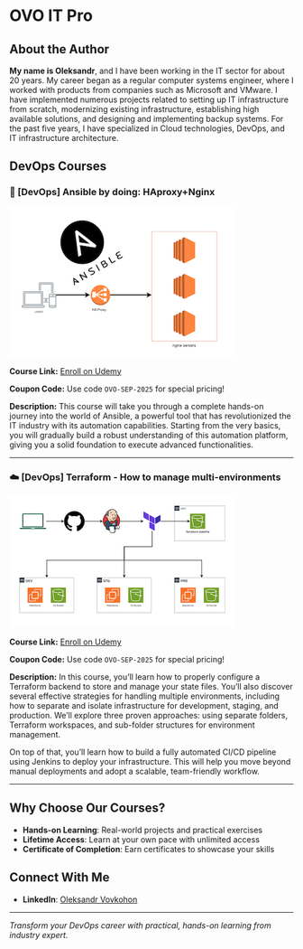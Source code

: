 # OVO IT Pro

<!-- ![OVO IT Pro Logo](images/OVO+IT+PRO+LOGO.png) -->

## About the Author

**My name is Oleksandr**, and I have been working in the IT sector for about 20 years. My career began as a regular computer systems engineer, where I worked with products from companies such as Microsoft and VMware. I have implemented numerous projects related to setting up IT infrastructure from scratch, modernizing existing infrastructure, establishing high available solutions, and designing and implementing backup systems. For the past five years, I have specialized in Cloud technologies, DevOps, and IT infrastructure architecture.

## DevOps Courses

### 🚀 [DevOps] Ansible by doing: HAproxy+Nginx

![Course Logo](images/haproxy+nginx.png)

**Course Link:** [Enroll on Udemy](https://www.udemy.com/course/devops-ansible-by-doing-haproxy-nginx/?couponCode=OVO-SEP-2025)

**Coupon Code:** Use code `OVO-SEP-2025` for special pricing!

**Description:** This course will take you through a complete hands-on journey into the world of Ansible, a powerful tool that has revolutionized the IT industry with its automation capabilities. Starting from the very basics, you will gradually build a robust understanding of this automation platform, giving you a solid foundation to execute advanced functionalities.

---

### ☁️ [DevOps] Terraform - How to manage multi-environments

![Course Logo](images/terraform-multi-envs-v1.png)

**Course Link:** [Enroll on Udemy](https://www.udemy.com/course/devops-terraform-how-to-manage-multi-environments/?couponCode=OVO-SEP-2025)

**Coupon Code:** Use code `OVO-SEP-2025` for special pricing!

**Description:** In this course, you’ll learn how to properly configure a Terraform backend to store and manage your state files. You’ll also discover several effective strategies for handling multiple environments, including how to separate and isolate infrastructure for development, staging, and production. We’ll explore three proven approaches: using separate folders, Terraform workspaces, and sub-folder structures for environment management.

On top of that, you’ll learn how to build a fully automated CI/CD pipeline using Jenkins to deploy your infrastructure. This will help you move beyond manual deployments and adopt a scalable, team-friendly workflow.

---

## Why Choose Our Courses?

- **Hands-on Learning**: Real-world projects and practical exercises
- **Lifetime Access**: Learn at your own pace with unlimited access
- **Certificate of Completion**: Earn certificates to showcase your skills

## Connect With Me

- **LinkedIn**: [Oleksandr Vovkohon](https://www.linkedin.com/in/oleksandr-vovkohon/)


---

*Transform your DevOps career with practical, hands-on learning from industry expert.*

